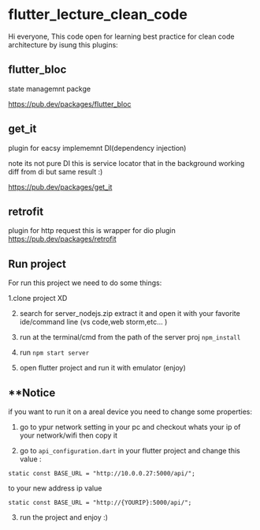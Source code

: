# flutter_lecture_clean_code

Hi everyone,
This code open for learning best practice for clean code architecture by isung this plugins:

## flutter_bloc

state managemnt packge

https://pub.dev/packages/flutter_bloc
## get_it
plugin for eacsy implememnt DI(dependency injection)

note its not pure DI this is service locator that in the background working diff from di but same result :)

https://pub.dev/packages/get_it
## retrofit
plugin for http request this is wrapper for dio plugin
https://pub.dev/packages/retrofit

## Run project

For run this project we need to do some things:

1.clone project XD

2. search for server_nodejs.zip extract it and open it with your favorite ide/command line (vs code,web storm,etc... )

3. run at the terminal/cmd from the path of the server proj ```npm_install```

4. run ```npm start server```

5. open flutter project and run it with emulator (enjoy)

## **Notice

if you want to run it on a areal device you need to change some properties:

1. go to ypur network setting in your pc and checkout whats your ip of your network/wifi then copy it

2. go to ```api_configuration.dart``` in your flutter project and change this value :

```static const BASE_URL = "http://10.0.0.27:5000/api/";```

to your new address ip value

```static const BASE_URL = "http://{YOURIP}:5000/api/";```

3. run the project and enjoy :)


